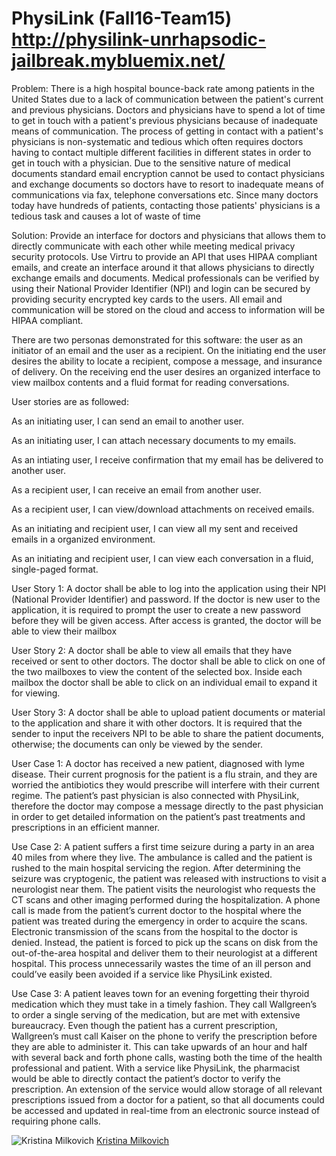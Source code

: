 # PhysiLink (Fall16-Team15) http://physilink-unrhapsodic-jailbreak.mybluemix.net/

Problem: There is a high hospital bounce-back rate among patients in the United States due to a lack of communication between the patient's current and previous physicians. Doctors and physicians have to spend a lot of time to get in touch with a patient's previous physicians because of inadequate means of communication. The process of getting in contact with a patient's physicians is non-systematic and tedious which often requires doctors having to contact multiple different facilities in different states in order to get in touch with a physician. Due to the sensitive nature of medical documents standard email encryption cannot be used to contact physicians and exchange documents so doctors have to resort to inadequate means of communications via fax, telephone conversations etc. Since many doctors today have hundreds of patients, contacting those patients' physicians is a tedious task and causes a lot of waste of time 

Solution: Provide an interface for doctors and physicians that allows them to directly communicate with each other while meeting medical privacy security protocols. Use Virtru to provide an API that uses HIPAA compliant emails, and create an interface around it that allows physicians to directly exchange emails and documents. Medical professionals can be verified by using their National Provider Identifier (NPI) and login can be secured by providing security encrypted key cards to the users. All email and communication will be stored on the cloud and access to information will be HIPAA compliant.

There are two personas demonstrated for this software: the user as an initiator of an email and the user as a recipient. On the initiating end the user desires the ability to locate a recipient, compose a message, and insurance of delivery. On the receiving end the user desires an organized interface to view mailbox contents and a fluid format for reading conversations.

User stories are as followed: 

As an initiating user, I can send an email to another user.

As an initiating user, I can attach necessary documents to my emails. 

As an intiating user, I receive confirmation that my email has be delivered to another user. 

As a recipient user, I can receive an email from another user.

As a recipient user, I can view/download attachments on received emails.  

As an initiating and recipient user, I can view all my sent and received emails in a organized environment.

As an initiating and recipient user, I can view each conversation in a fluid, single-paged format. 


User Story 1:
A doctor shall be able to log into the application using their NPI (National Provider Identifier) and password. If the doctor is new user to the application, it is required to prompt the user to create a new password before they will be given access. After access is granted, the doctor will be able to view their mailbox

User Story 2:
A doctor shall be able to view all emails that they have received or sent to other doctors. The doctor shall be able to click on one of the two mailboxes to view the content of the selected box. Inside each mailbox the doctor shall be able to click on an individual email to expand it for viewing.

User Story 3:
A doctor shall be able to upload patient documents or material to the application and share it with other doctors. It is required that the sender to input the receivers NPI to be able to share the patient documents, otherwise; the documents can only be viewed by the sender.

User Case 1: 
A doctor has received a new patient, diagnosed with lyme disease. Their current prognosis for the patient is a flu strain, and they are worried the antibiotics they would prescribe will interfere with their current regime. The patient’s past physician is also connected with PhysiLink, therefore the doctor may compose a message directly to the past physician in order to get detailed information on the patient’s past treatments and prescriptions in an efficient manner. 

Use Case 2:
A patient suffers a first time seizure during a party in an area 40 miles from where they live. The ambulance is called and the patient is rushed to the main hospital servicing the region. After determining the seizure was cryptogenic, the patient was released with instructions to visit a neurologist near them. The patient visits the neurologist who requests the CT scans and other imaging performed during the hospitalization. A phone call is made from the patient’s current doctor to the hospital where the patient was treated during the emergency in order to acquire the scans. Electronic transmission of the scans from the hospital to the doctor is denied. Instead, the patient is forced to pick up the scans on disk from the out-of-the-area hospital and deliver them to their neurologist at a different hospital. This process unnecessarily wastes the time of an ill person and could’ve easily been avoided if a service like PhysiLink existed.        

Use Case 3:
A patient leaves town for an evening forgetting their thyroid medication which they must take in a timely fashion. They call Wallgreen’s to order a single serving of the medication, but are met with extensive bureaucracy. Even though the patient has a current prescription, Wallgreen’s must call Kaiser on the phone to verify the prescription before they are able to administer it. This can take upwards of an hour and half with several back and forth phone calls, wasting both the time of the health professional and patient. With a service like PhysiLink, the pharmacist would be able to directly contact the patient’s doctor to verify the prescription. An extension of the service would allow storage of all relevant prescriptions issued from a doctor for a patient, so that all documents could be accessed and updated in real-time from an electronic source instead of requiring phone calls.

![Kristina Milkovich](https://avatars3.githubusercontent.com/u/13892374?v=3&s=100)
[Kristina Milkovich](https://github.com/user/repo/blob/branch/other_file.md)
